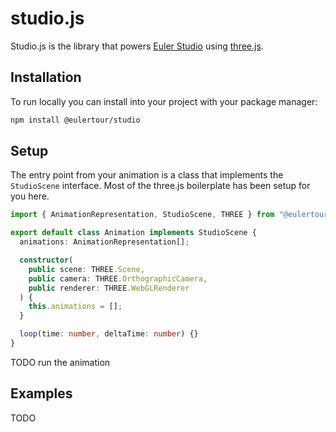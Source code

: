 # studio.js

Studio.js is the library that powers [Euler Studio](https://eulertour.com/) using [three.js](https://threejs.org/).

## Installation

To run locally you can install into your project with your package manager:

```bash
npm install @eulertour/studio
```

## Setup

The entry point from your animation is a class that implements the `StudioScene` interface. Most of the three.js boilerplate has been setup for you here.

```ts
import { AnimationRepresentation, StudioScene, THREE } from "@eulertour/studio";

export default class Animation implements StudioScene {
  animations: AnimationRepresentation[];

  constructor(
    public scene: THREE.Scene,
    public camera: THREE.OrthographicCamera,
    public renderer: THREE.WebGLRenderer
  ) {
    this.animations = [];
  }

  loop(time: number, deltaTime: number) {}
}
```

TODO run the animation

## Examples

TODO
